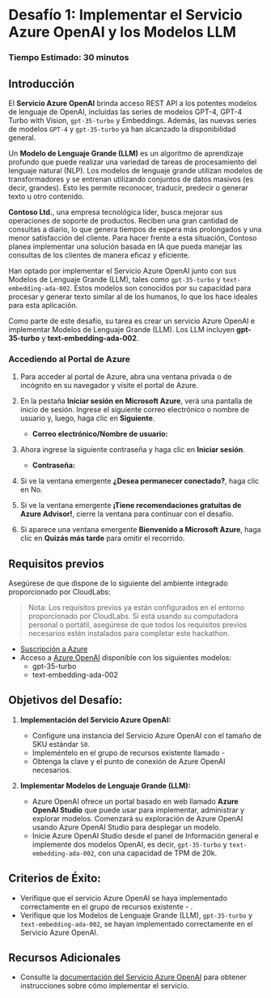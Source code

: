 # Desafío 1: Implementar el Servicio Azure OpenAI y los Modelos LLM

### Tiempo Estimado: 30 minutos

## Introducción

El **Servicio Azure OpenAI** brinda acceso REST API a los potentes modelos de lenguaje de OpenAI, incluídas las series de modelos GPT-4, GPT-4 Turbo with Vision, `gpt-35-turbo` y Embeddings. Además, las nuevas series de modelos `GPT-4` y `gpt-35-turbo` ya han alcanzado la disponibilidad general.

Un **Modelo de Lenguaje Grande (LLM)** es un algoritmo de aprendizaje profundo que puede realizar una variedad de tareas de procesamiento del lenguaje natural (NLP). Los modelos de lenguaje grande utilizan modelos de transformadores y se entrenan utilizando conjuntos de datos masivos (es decir, grandes). Esto les permite reconocer, traducir, predecir o generar texto u otro contenido.

**Contoso Ltd.**, una empresa tecnológica líder, busca mejorar sus operaciones de soporte de productos. Reciben una gran cantidad de consultas a diario, lo que genera tiempos de espera más prolongados y una menor satisfacción del cliente. Para hacer frente a esta situación, Contoso planea implementar una solución basada en IA que pueda manejar las consultas de los clientes de manera eficaz y eficiente.

Han optado por implementar el Servicio Azure OpenAI junto con sus Modelos de Lenguaje Grande (LLM), tales como `gpt-35-turbo` y `text-embedding-ada-002`. Estos modelos son conocidos por su capacidad para procesar y generar texto similar al de los humanos, lo que los hace ideales para esta aplicación.

Como parte de este desafío, su tarea es crear un servicio Azure OpenAI e implementar Modelos de Lenguaje Grande (LLM). Los LLM incluyen **gpt-35-turbo** y **text-embedding-ada-002**.

### Accediendo al Portal de Azure

1. Para acceder al portal de Azure, abra una ventana privada o de incógnito en su navegador y visite el portal de Azure.

1. En la pestaña **Iniciar sesión en Microsoft Azure**, verá una pantalla de inicio de sesión. Ingrese el siguiente correo electrónico o nombre de usuario y, luego, haga clic en **Siguiente**.

   - **Correo electrónico/Nombre de usuario:** <inject key="AzureAdUserEmail"></inject>

1. Ahora ingrese la siguiente contraseña y haga clic en **Iniciar sesión**.

   - **Contraseña:** <inject key="AzureAdUserPassword"></inject>

1. Si ve la ventana emergente **¿Desea permanecer conectado?**, haga clic en No.

1. Si ve la ventana emergente **¡Tiene recomendaciones gratuitas de Azure Advisor!**, cierre la ventana para continuar con el desafío.

1. Si aparece una ventana emergente **Bienvenido a Microsoft Azure**, haga clic en **Quizás más tarde** para omitir el recorrido.

## Requisitos previos

Asegúrese de que dispone de lo siguiente del ambiente integrado proporcionado por CloudLabs:

> Nota: Los requisitos previos ya están configurados en el entorno proporcionado por CloudLabs. Si está usando su computadora personal o portátil, asegúrese de que todos los requisitos previos necesarios estén instalados para completar este hackathon.

  - [Suscripción a Azure](https://azure.microsoft.com/en-us/free/)
  - Acceso a [Azure OpenAI](https://aka.ms/oai/access) disponible con los siguientes modelos: 
    - gpt-35-turbo
    - text-embedding-ada-002

## Objetivos del Desafío:

1. **Implementación del Servicio Azure OpenAI:**
   - Configure una instancia del Servicio Azure OpenAI con el tamaño de SKU estándar `S0`.
   - Impleméntelo en el grupo de recursos existente llamado - **<inject key="Resource Group Name"/>**
   - Obtenga la clave y el punto de conexión de Azure OpenAI necesarios.


   <validation step="ccff4a0f-eb81-479e-a774-00cc5a664eeb" />



2. **Implementar Modelos de Lenguaje Grande (LLM):**
   - Azure OpenAI ofrece un portal basado en web llamado **Azure OpenAI Studio** que puede usar para implementar, administrar y explorar modelos. Comenzará su exploración de Azure OpenAI usando Azure OpenAI Studio para desplegar un modelo.
   - Inicie Azure OpenAI Studio desde el panel de Información general e implemente dos modelos OpenAI, es decir, `gpt-35-turbo` y `text-embedding-ada-002`, con una capacidad de TPM de 20k.


   <validation step="32bbf48f-1030-4e8b-8dfe-a395a6746f1d" />

## Criterios de Éxito:

- Verifique que el servicio Azure OpenAI se haya implementado correctamente en el grupo de recursos existente - <inject key="Resource Group Name"/>.
- Verifique que los Modelos de Lenguaje Grande (LLM), `gpt-35-turbo` y `text-embedding-ada-002`, se hayan implementado correctamente en el Servicio Azure OpenAI.

## Recursos Adicionales

- Consulte la [documentación del Servicio Azure OpenAI](https://learn.microsoft.com/en-us/azure/ai-services/openai/) para obtener instrucciones sobre cómo implementar el servicio. 

